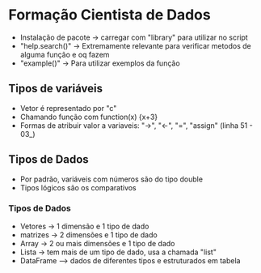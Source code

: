 <h1>Formação Cientista de Dados</h1>

- Instalação de pacote -> carregar com "library" para utilizar no script
- "help.search()" -> Extremamente relevante para verificar metodos de alguma função e oq fazem
- "example()" -> Para utilizar exemplos da função

<h2>Tipos de variáveis</h2>

- Vetor é representado por "c"
- Chamando função com function(x) {x+3}
- Formas de atribuir valor a variaveis: "->", "<-", "=", "assign" (linha 51 - 03_)


<h2>Tipos de Dados</h2>

- Por padrão, variáveis com números são do tipo double
- Tipos lógicos são os comparativos


<h3>Tipos de Dados</h3>

- Vetores -> 1 dimensão e 1 tipo de dado
- matrizes -> 2 dimensões e 1 tipo de dado
- Array -> 2 ou mais dimensões e 1 tipo de dado
- Lista -> tem mais de um tipo de dado, usa a chamada "list"
- DataFrame --> dados de diferentes tipos e estruturados em tabela

